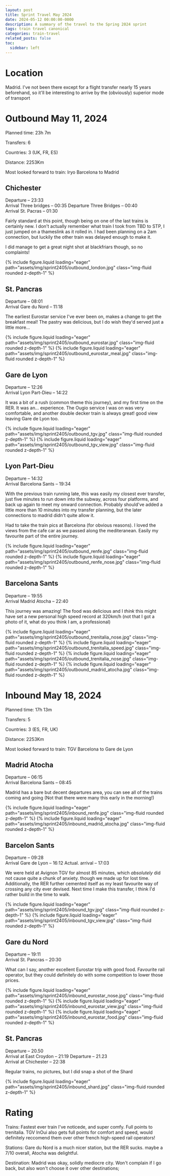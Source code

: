 ```yaml
---
layout: post
title: Sprint Travel May 2024
date: 2024-05-12 00:00:00-0000
description: A summary of the travel to the Spring 2024 sprint
tags: train travel canonical
categories: train-travel
related_posts: false
toc:
  sidebar: left
---
```


# Location

Madrid. I've not been there except for a flight transfer nearly 15 years beforehand, so it'll be interesting to arrive by the (obviously) superior mode of transport

# Outbound May 11, 2024

Planned time: 23h 7m

Transfers: 6

Countries: 3 (UK, FR, ES)

Distance: 2253Km

Most looked forward to train: Iryo Barcelona to Madrid

## Chichester
Departure – 23:33<br>Arrival Three bridges – 00:35
Departure Three Bridges – 00:40<br>Arrival St. Pacras – 01:30

Fairly standard at this point, though being on one of the last trains is certainly new.
I don't actually remember what train I took from TBD to STP, I just jumped on a thameslink as it rolled in. I had been planning on a 2am connection, but luckily the other train was delayed enough to make it.

I did manage to get a great night shot at blackfriars though, so no complaints!

<swiper-container keyboard="true" navigation="true" pagination="true" pagination-clickable="true" pagination-dynamic-bullets="true" rewind="true">
  <swiper-slide>{% include figure.liquid loading="eager" path="assets/img/sprint2405/outbound_london.jpg" class="img-fluid rounded z-depth-1" %}</swiper-slide>
</swiper-container>

## St. Pancras
Departure – 08:01<br>Arrival Gare du Nord – 11:18

The earliest Eurostar service I've ever been on, makes a change to get the breakfast meal!
The pastry was delicious, but I do wish they'd served just a little more...

<swiper-container keyboard="true" navigation="true" pagination="true" pagination-clickable="true" pagination-dynamic-bullets="true" rewind="true">
  <swiper-slide>{% include figure.liquid loading="eager" path="assets/img/sprint2405/outbound_eurostar.jpg" class="img-fluid rounded z-depth-1" %}</swiper-slide>
  <swiper-slide>{% include figure.liquid loading="eager" path="assets/img/sprint2405/outbound_eurostar_meal.jpg" class="img-fluid rounded z-depth-1" %}</swiper-slide>
</swiper-container>

## Gare de Lyon
Departure – 12:26<br>Arrival Lyon Part-Dieu – 14:22

It was a bit of a rush (common theme this journey), and my first time on the RER. It was an... experience. The Ougio service I was on was very comfortable, and another double decker train is always great! good view leaving Gare de Lyon too.

<swiper-container keyboard="true" navigation="true" pagination="true" pagination-clickable="true" pagination-dynamic-bullets="true" rewind="true">
  <swiper-slide>{% include figure.liquid loading="eager" path="assets/img/sprint2405/outbound_tgv.jpg" class="img-fluid rounded z-depth-1" %}</swiper-slide>
  <swiper-slide>{% include figure.liquid loading="eager" path="assets/img/sprint2405/outbound_tgv_view.jpg" class="img-fluid rounded z-depth-1" %}</swiper-slide>
</swiper-container>

## Lyon Part-Dieu
Departure – 14:32<br>Arrival Barcelona Sants – 19:34

With the previous train running late, this was easily my closest ever transfer, just five minutes to run down into the subway, across four platforms, and back up again to meet my onward connection. Probably should've added a little more than 10 minutes into my transfer planning, but the later connections to madrid didn't quite allow it.

Had to take the train pics at Barcelona (for obvious reasons). I loved the views from the cafe car as we passed along the mediteranean. Easily my favourite part of the entire journey.

<swiper-container keyboard="true" navigation="true" pagination="true" pagination-clickable="true" pagination-dynamic-bullets="true" rewind="true">
  <swiper-slide>{% include figure.liquid loading="eager" path="assets/img/sprint2405/outbound_renfe.jpg" class="img-fluid rounded z-depth-1" %}</swiper-slide>
  <swiper-slide>{% include figure.liquid loading="eager" path="assets/img/sprint2405/outbound_renfe_nose.jpg" class="img-fluid rounded z-depth-1" %}</swiper-slide>
</swiper-container>

## Barcelona Sants
Departure – 19:55<br>Arrival Madrid Atocha – 22:40

This journey was amazing! The food was delicious and I *think* this might have set a new personal high speed record at 320km/h (not that I got a photo of it, what do you think I am, a professional)

<swiper-container keyboard="true" navigation="true" pagination="true" pagination-clickable="true" pagination-dynamic-bullets="true" rewind="true">
  <swiper-slide>{% include figure.liquid loading="eager" path="assets/img/sprint2405/outbound_trenitalia_nose.jpg" class="img-fluid rounded z-depth-1" %}</swiper-slide>
  <swiper-slide>{% include figure.liquid loading="eager" path="assets/img/sprint2405/outbound_trenitalia_speed.jpg" class="img-fluid rounded z-depth-1" %}</swiper-slide>
  <swiper-slide>{% include figure.liquid loading="eager" path="assets/img/sprint2405/outbound_trenitalia_nose.jpg" class="img-fluid rounded z-depth-1" %}</swiper-slide>
  <swiper-slide>{% include figure.liquid loading="eager" path="assets/img/sprint2405/outbound_madrid_atocha.jpg" class="img-fluid rounded z-depth-1" %}</swiper-slide>
</swiper-container>

# Inbound May 18, 2024

Planned time: 17h 13m

Transfers: 5

Countries: 3 (ES, FR, UK)

Distance: 2253Km

Most looked forward to train: TGV Barcelona to Gare de Lyon

## Madrid Atocha
Departure – 06:15<br>Arrival Barcelona Sants – 08:45

Madrid has a bare but decent departures area, you can see all of the trains coming and going (Not that there were many this early in the morning!)

<swiper-container keyboard="true" navigation="true" pagination="true" pagination-clickable="true" pagination-dynamic-bullets="true" rewind="true">
  <swiper-slide>{% include figure.liquid loading="eager" path="assets/img/sprint2405/inbound_renfe.jpg" class="img-fluid rounded z-depth-1" %}</swiper-slide>
  <swiper-slide>{% include figure.liquid loading="eager" path="assets/img/sprint2405/inbound_madrid_atocha.jpg" class="img-fluid rounded z-depth-1" %}</swiper-slide>
</swiper-container>

## Barcelon Sants
Departure – 09:28<br>Arrival Gare de Lyon – 16:12
Actual. arrival – 17:03

We were held at Avignon TGV for almost 85 minutes, which *absolutely* did not cause quite a chunk of anxiety. though we made up for lost time.
Additionally, the RER further cemented itself as my least favourite way of crossing any city ever devised. Next time I make this transfer, I think I'd rather build in the time to walk.

<swiper-container keyboard="true" navigation="true" pagination="true" pagination-clickable="true" pagination-dynamic-bullets="true" rewind="true">
  <swiper-slide>{% include figure.liquid loading="eager" path="assets/img/sprint2405/inbound_tgv.jpg" class="img-fluid rounded z-depth-1" %}</swiper-slide>
  <swiper-slide>{% include figure.liquid loading="eager" path="assets/img/sprint2405/inbound_tgv_view.jpg" class="img-fluid rounded z-depth-1" %}</swiper-slide>
</swiper-container>

## Gare du Nord
Departure – 19:11<br>Arrival St. Pancras – 20:30

What can I say, another excellent Eurostar trip with good food. Favourite rail operator, but they could definitely do with some competition to lower those prices.

<swiper-container keyboard="true" navigation="true" pagination="true" pagination-clickable="true" pagination-dynamic-bullets="true" rewind="true">
  <swiper-slide>{% include figure.liquid loading="eager" path="assets/img/sprint2405/inbound_eurostar_nose.jpg" class="img-fluid rounded z-depth-1" %}</swiper-slide>
  <swiper-slide>{% include figure.liquid loading="eager" path="assets/img/sprint2405/inbound_eurostar_view.jpg" class="img-fluid rounded z-depth-1" %}</swiper-slide>
  <swiper-slide>{% include figure.liquid loading="eager" path="assets/img/sprint2405/inbound_eurostar_food.jpg" class="img-fluid rounded z-depth-1" %}</swiper-slide>
</swiper-container>

## St. Pancras
Departure – 20.50<Br>Arrival at East Croydon – 21:19
Departure – 21.23<Br>Arrival at Chichester – 22:38

Regular trains, no pictures, but I did snap a shot of the Shard

<swiper-container keyboard="true" navigation="true" pagination="true" pagination-clickable="true" pagination-dynamic-bullets="true" rewind="true">
  <swiper-slide>{% include figure.liquid loading="eager" path="assets/img/sprint2405/inbound_shard.jpg" class="img-fluid rounded z-depth-1" %}</swiper-slide>
</swiper-container>

# Rating

Trains: Fastest ever train I've noticede, and super comfy. Full points to trenitalia. TGV InOui also gets full points for comfort and speed, would definitely reccomend them over other french high-speed rail operators!

Stations: Gare du Nord is a much nicer station, but the RER sucks. maybe a 7/10 overall, Atocha was delightful.

Destination: Madrid was okay, solidly mediocre city. Won't complain if I go back, but also won't choose it over other destinations;